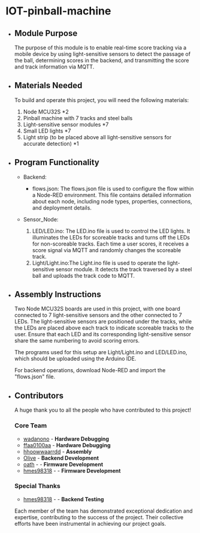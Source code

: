 # IOT-pinball-machine

* ## Module Purpose
   The purpose of this module is to enable real-time score tracking via a mobile device by using light-sensitive sensors to detect the passage of the ball, determining scores in the backend, and transmitting the score and track information via MQTT.


* ## Materials Needed
   To build and operate this project, you will need the following materials:
    1. Node MCU32S *2
    2. Pinball machine with 7 tracks and steel balls
    3. Light-sensitive sensor modules *7
    4. Small LED lights *7
    5. Light strip (to be placed above all light-sensitive sensors for accurate detection) *1


* ## Program Functionality
  * Backend:
    * flows.json: The flows.json file is used to configure the flow within a Node-RED environment. This file contains detailed information about each node, including      node types, properties, connections, and deployment details. 
 
  * Sensor_Node:
    1. LED/LED.ino: The LED.ino file is used to control the LED lights. It illuminates the LEDs for scoreable tracks and turns off the LEDs for non-scoreable tracks. Each time a user scores, it receives a score signal via MQTT and randomly changes the scoreable track.
    2. Light/Light.ino:The Light.ino file is used to operate the light-sensitive sensor module. It detects the track traversed by a steel ball and uploads the track code to MQTT.
   

* ## Assembly Instructions
  Two Node MCU32S boards are used in this project, with one board connected to 7 light-sensitive sensors and the other connected to 7 LEDs. The light-sensitive sensors are positioned under the tracks, while the LEDs are placed above each track to indicate scoreable tracks to the user. Ensure that each LED and its corresponding light-sensitive sensor share the same numbering to avoid scoring errors.

  The programs used for this setup are Light/Light.ino and LED/LED.ino, which should be uploaded using the Arduino IDE.
  
  For backend operations, download Node-RED and import the "flows.json" file.

* ## Contributors

   A huge thank you to all the people who have contributed to this project!

   ### Core Team

   - [wadanono](https://github.com/wadanono) - **Hardware Debugging**
   - [ffaa0100aa](https://github.com/ffaa0100aa) - **Hardware Debugging**
   - [hhoowwaarrdd](https://github.com/hhoowwaarrdd) - **Assembly**
   - [Olive](https://github.com/Olive020) - **Backend Development**
   - [oath](https://github.com/aaaaa5455) - - **Firmware Development**
   - [hmes98318](https://github.com/hmes98318) - - **Firmware Development**
  ### Special Thanks
   - [hmes98318](https://github.com/hmes98318) - - **Backend Testing**

  Each member of the team has demonstrated exceptional dedication and expertise, contributing to the success of the project. Their collective efforts have been instrumental in achieving our project goals.



